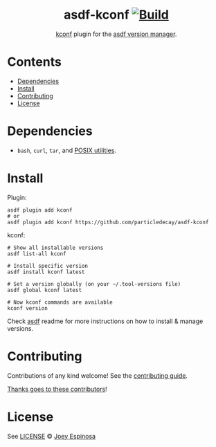 <div align="center">

# asdf-kconf [![Build](https://github.com/particledecay/asdf-kconf/actions/workflows/build.yml/badge.svg?branch=main)](https://github.com/particledecay/asdf-kconf/actions/workflows/build.yml)

[kconf](https://github.com/particledecay/kconf) plugin for the [asdf version manager](https://asdf-vm.com).

</div>

# Contents

- [Dependencies](#dependencies)
- [Install](#install)
- [Contributing](#contributing)
- [License](#license)

# Dependencies

- `bash`, `curl`, `tar`, and [POSIX utilities](https://pubs.opengroup.org/onlinepubs/9699919799/idx/utilities.html).

# Install

Plugin:

```shell
asdf plugin add kconf
# or
asdf plugin add kconf https://github.com/particledecay/asdf-kconf
```

kconf:

```shell
# Show all installable versions
asdf list-all kconf

# Install specific version
asdf install kconf latest

# Set a version globally (on your ~/.tool-versions file)
asdf global kconf latest

# Now kconf commands are available
kconf version
```

Check [asdf](https://github.com/asdf-vm/asdf) readme for more instructions on how to
install & manage versions.

# Contributing

Contributions of any kind welcome! See the [contributing guide](contributing.md).

[Thanks goes to these contributors](https://github.com/particledecay/asdf-kconf/graphs/contributors)!

# License

See [LICENSE](LICENSE) © [Joey Espinosa](https://github.com/particledecay/)

